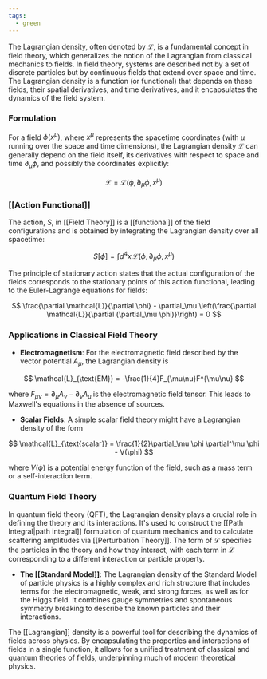 ```yaml
---
tags:
  - green
---
```


The Lagrangian density, often denoted by $\mathcal{L}$, is a fundamental concept in field theory, which generalizes the notion of the Lagrangian from classical mechanics to fields. In field theory, systems are described not by a set of discrete particles but by continuous fields that extend over space and time. The Lagrangian density is a function (or functional) that depends on these fields, their spatial derivatives, and time derivatives, and it encapsulates the dynamics of the field system.

### Formulation

For a field $\phi(x^\mu)$, where $x^\mu$ represents the spacetime coordinates (with $\mu$ running over the space and time dimensions), the Lagrangian density $\mathcal{L}$ can generally depend on the field itself, its derivatives with respect to space and time $\partial_\mu \phi$, and possibly the coordinates explicitly:

$$
\mathcal{L} = \mathcal{L}(\phi, \partial_\mu \phi, x^\mu)
$$

### [[Action Functional]]

The action, $S$, in [[Field Theory]] is a [[functional]] of the field configurations and is obtained by integrating the Lagrangian density over all spacetime:

$$
S[\phi] = \int d^4x \, \mathcal{L}(\phi, \partial_\mu \phi, x^\mu)
$$

The principle of stationary action states that the actual configuration of the fields corresponds to the stationary points of this action functional, leading to the Euler-Lagrange equations for fields:

$$
\frac{\partial \mathcal{L}}{\partial \phi} - \partial_\mu \left(\frac{\partial \mathcal{L}}{\partial (\partial_\mu \phi)}\right) = 0
$$

### Applications in Classical Field Theory

- **Electromagnetism**: For the electromagnetic field described by the vector potential $A_\mu$, the Lagrangian density is

$$
\mathcal{L}_{\text{EM}} = -\frac{1}{4}F_{\mu\nu}F^{\mu\nu}
$$

where $F_{\mu\nu} = \partial_\mu A_\nu - \partial_\nu A_\mu$ is the electromagnetic field tensor. This leads to Maxwell's equations in the absence of sources.

- **Scalar Fields**: A simple scalar field theory might have a Lagrangian density of the form

$$
\mathcal{L}_{\text{scalar}} = \frac{1}{2}\partial_\mu \phi \partial^\mu \phi - V(\phi)
$$

where $V(\phi)$ is a potential energy function of the field, such as a mass term or a self-interaction term.

### Quantum Field Theory

In quantum field theory (QFT), the Lagrangian density plays a crucial role in defining the theory and its interactions. It's used to construct the [[Path Integral|path integral]] formulation of quantum mechanics and to calculate scattering amplitudes via [[Perturbation Theory]]. The form of $\mathcal{L}$ specifies the particles in the theory and how they interact, with each term in $\mathcal{L}$ corresponding to a different interaction or particle property.

- **The [[Standard Model]]**: The Lagrangian density of the Standard Model of particle physics is a highly complex and rich structure that includes terms for the electromagnetic, weak, and strong forces, as well as for the Higgs field. It combines gauge symmetries and spontaneous symmetry breaking to describe the known particles and their interactions.

The [[Lagrangian]] density is a powerful tool for describing the dynamics of fields across physics. By encapsulating the properties and interactions of fields in a single function, it allows for a unified treatment of classical and quantum theories of fields, underpinning much of modern theoretical physics.